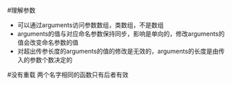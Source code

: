 #理解参数
*    可以通过arguments访问参数数组，类数组，不是数组
*    arguments的值与对应命名参数保持同步，影响是单向的，修改arguments的值会改变命名参数的值
*    对超出传参长度的arguments的值的修改是无效的，arguments的长度是由传入的参数个数决定的

#没有重载
两个名字相同的函数只有后者有效